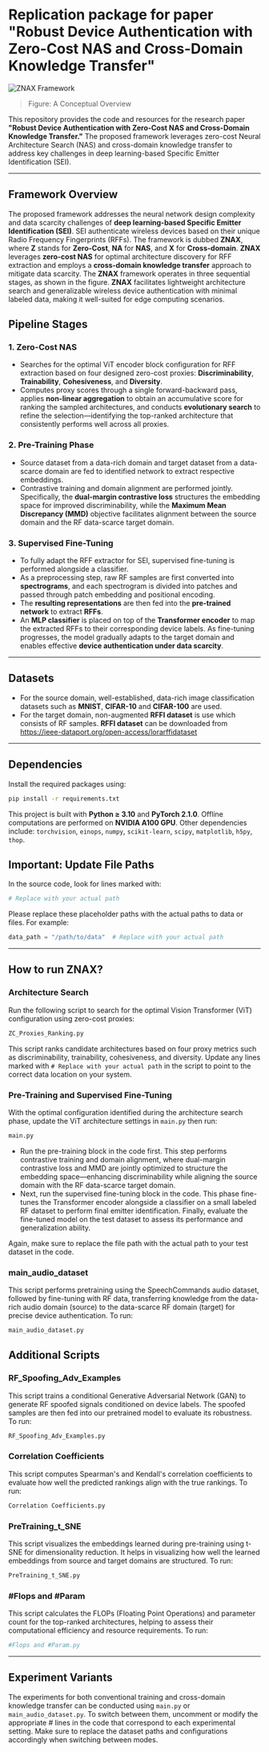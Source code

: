 # Replication package for paper "Robust Device Authentication with Zero-Cost NAS and Cross-Domain Knowledge Transfer"

![ZNAX Framework](./ZNAX.PNG)
> Figure: A Conceptual Overview 

This repository provides the code and resources for the research paper **"Robust Device Authentication with Zero-Cost NAS and Cross-Domain Knowledge Transfer."** The proposed framework leverages zero-cost Neural Architecture Search (NAS) and cross-domain knowledge transfer to address key challenges in deep learning-based Specific Emitter Identification (SEI).

---

## Framework Overview  
The proposed framework addresses the neural network design complexity and data scarcity challenges of **deep learning-based Specific Emitter Identification (SEI)**. SEI authenticate wireless devices based on their unique Radio Frequency Fingerprints (RFFs). The framework is dubbed **ZNAX**, where **Z** stands for **Zero-Cost**, **NA** for **NAS**, and **X** for **Cross-domain**. **ZNAX** leverages **zero-cost NAS** for optimal architecture discovery for RFF extraction and employs a **cross-domain knowledge transfer** approach to mitigate data scarcity. The **ZNAX** framework operates in three sequential stages, as shown in the figure. **ZNAX** facilitates lightweight architecture search and generalizable wireless device authentication with minimal labeled data, making it well-suited for edge computing scenarios.

## Pipeline Stages

### 1. Zero-Cost NAS
- Searches for the optimal ViT encoder block configuration for RFF extraction based on four designed zero-cost proxies: **Discriminability**, **Trainability**, **Cohesiveness**, and **Diversity**.
- Computes proxy scores through a single forward-backward pass, applies **non-linear aggregation** to obtain an accumulative score for ranking the sampled architectures, and conducts **evolutionary search** to refine the selection—identifying the top-ranked architecture that consistently performs well across all proxies.

### 2. Pre-Training Phase
- Source dataset from a data-rich domain and target dataset from a data-scarce domain are fed to identified network to extract respective embeddings.
- Contrastive training and domain alignment are performed jointly. Specifically, the **dual-margin contrastive loss** structures the embedding space for improved discriminability, while the **Maximum Mean Discrepancy (MMD)** objective facilitates alignment between the source domain and the RF data-scarce target domain.

### 3. Supervised Fine-Tuning
- To fully adapt the RFF extractor for SEI, supervised fine-tuning is performed alongside a classifier.
- As a preprocessing step, raw RF samples are first converted into **spectrograms**, and each spectrogram is divided into patches and passed through patch embedding and positional encoding.
- The **resulting representations** are then fed into the **pre-trained network** to extract **RFFs**.
- An **MLP classifier** is placed on top of the **Transformer encoder** to map the extracted RFFs to their corresponding device labels. As fine-tuning progresses, the model gradually adapts to the target domain and enables effective **device authentication under data scarcity**.

---

## Datasets
- For the source domain, well-established, data-rich image classification datasets such as **MNIST**, **CIFAR-10** and **CIFAR-100** are used.
- For the target domain, non-augmented **RFFI dataset** is use which consists of RF samples. **RFFI dataset** can be downloaded from https://ieee-dataport.org/open-access/lorarffidataset

---

## Dependencies
Install the required packages using:

```bash
pip install -r requirements.txt
```
This project is built with **Python ≥ 3.10** and **PyTorch 2.1.0**. Offline computations are performed on **NVIDIA A100 GPU**. Other dependencies include: `torchvision`, `einops`, `numpy`, `scikit-learn`, `scipy`, `matplotlib`, `h5py`, `thop`.

## Important: Update File Paths
In the source code, look for lines marked with:

```python
# Replace with your actual path
```
Please replace these placeholder paths with the actual paths to data or files. For example:

```python
data_path = "/path/to/data"  # Replace with your actual path
```

---

## How to run ZNAX?
### Architecture Search
Run the following script to search for the optimal Vision Transformer (ViT) configuration using zero-cost proxies:

```python 
ZC_Proxies_Ranking.py
```
This script ranks candidate architectures based on four proxy metrics such as discriminability, trainability, cohesiveness, and diversity. Update any lines marked with `# Replace with your actual path` in the script to point to the correct data location on your system.

### Pre-Training and Supervised Fine-Tuning
With the optimal configuration identified during the architecture search phase, update the ViT architecture settings in `main.py` then run:
```python
main.py
```
- Run the pre-training block in the code first. This step performs contrastive training and domain alignment, where dual-margin contrastive loss and MMD are jointly optimized to structure the embedding space—enhancing discriminability while aligning the source domain with the RF data-scarce target domain. 
- Next, run the supervised fine-tuning block in the code. This phase fine-tunes the Transformer encoder alongside a classifier on a small labeled RF dataset to perform final emitter identification. Finally, evaluate the fine-tuned model on the test dataset to assess its performance and generalization ability.

Again, make sure to replace the file path with the actual path to your test dataset in the code.

### main_audio_dataset
This script performs pretraining using the SpeechCommands audio dataset, followed by fine-tuning with RF data, transferring knowledge from the data-rich audio domain (source) to the data-scarce RF domain (target) for precise device authentication. To run:
```python
main_audio_dataset.py
```
## Additional Scripts
### RF_Spoofing_Adv_Examples
This script trains a conditional Generative Adversarial Network (GAN) to generate RF spoofed signals conditioned on device labels. The spoofed samples are then fed into our pretrained model to evaluate its robustness. To run:
```python
RF_Spoofing_Adv_Examples.py
```
### Correlation Coefficients
This script computes Spearman's and Kendall's correlation coefficients to evaluate how well the predicted rankings align with the true rankings. To run:
```python
Correlation Coefficients.py
```

### PreTraining_t_SNE
This script visualizes the embeddings learned during pre-training using t-SNE for dimensionality reduction. It helps in visualizing how well the learned embeddings from source and target domains are structured. To run: 
```python
PreTraining_t_SNE.py
```

### #Flops and #Param
This script calculates the FLOPs (Floating Point Operations) and parameter count for the top-ranked architectures, helping to assess their computational efficiency and resource requirements. To run:
```python
#Flops and #Param.py
```
---
## Experiment Variants
The experiments for both conventional training and cross-domain knowledge transfer can be conducted using `main.py` or `main_audio_dataset.py`. To switch between them, uncomment or modify the appropriate # lines in the code that correspond to each experimental setting. Make sure to replace the dataset paths and configurations accordingly when switching between modes.
